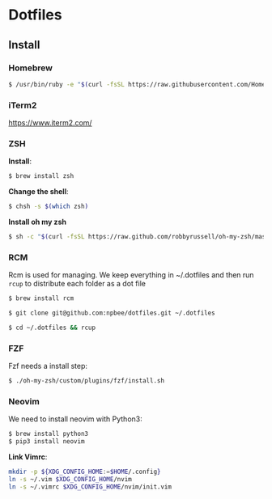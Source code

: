 # Dotfiles

## Install

### Homebrew

```bash
$ /usr/bin/ruby -e "$(curl -fsSL https://raw.githubusercontent.com/Homebrew/install/master/install)"
```

### iTerm2

https://www.iterm2.com/

### ZSH

**Install**:
```bash
$ brew install zsh
```

**Change the shell**:
```bash
$ chsh -s $(which zsh)
```

**Install oh my zsh**
```bash
$ sh -c "$(curl -fsSL https://raw.github.com/robbyrussell/oh-my-zsh/master/tools/install.sh)"
```

### RCM

Rcm is used for managing.  We keep everything in ~/.dotfiles and then run `rcup` to distribute each folder as a dot file

```bash
$ brew install rcm
```

```bash
$ git clone git@github.com:npbee/dotfiles.git ~/.dotfiles
```

```bash
$ cd ~/.dotfiles && rcup
```

### FZF

Fzf needs a install step:

```bash
$ ./oh-my-zsh/custom/plugins/fzf/install.sh
```

### Neovim

We need to install neovim with Python3:

```bash
$ brew install python3
$ pip3 install neovim
```

**Link Vimrc**:
```bash
mkdir -p ${XDG_CONFIG_HOME:=$HOME/.config}
ln -s ~/.vim $XDG_CONFIG_HOME/nvim
ln -s ~/.vimrc $XDG_CONFIG_HOME/nvim/init.vim
```
